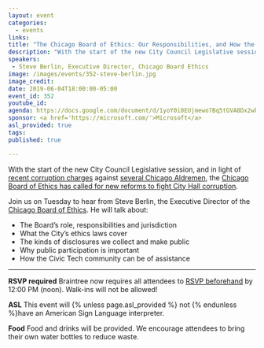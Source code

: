 ```yaml
---
layout: event
categories:
  - events
links: 
title: "The Chicago Board of Ethics: Our Responsibilities, and How the Public Can Help"
description: "With the start of the new City Council Legislative session, and in light of recent corruption charges against several Chicago Aldremen, the Chicago Board of Ethics has called for new reforms to fight City Hall corruption. Join us on Tuesday to hear from Steve Berlin, the Executive Director of the Chicago Board of Ethics. He will speak about the Board’s role, responsibilities and jurisdiction, the city's ethics laws, public participation, and how the Civic Tech community can help."
speakers:
 - Steve Berlin, Executive Director, Chicago Board Ethics
image: /images/events/352-steve-berlin.jpg
image_credit:
date: 2019-06-04T18:00:00-05:00
event_id: 352
youtube_id: 
agenda: https://docs.google.com/document/d/1yoY0i0EUjmewo7Bq5tGVA8Dx2wkC4BYRgjG8P6nFTq0/edit?usp=sharing
sponsor: <a href='https://microsoft.com/'>Microsoft</a>
asl_provided: true
tags: 
published: true

---
```


With the start of the new City Council Legislative session, and in light of [recent corruption charges](https://chicago.suntimes.com/2019/5/30/18646020/chicago-alderman-edward-burke-indictment) against [several Chicago Aldremen](https://www.chicagotribune.com/politics/ct-met-ed-burke-danny-solis-investigation-20190129-story.html), the [Chicago Board of Ethics has called for new reforms to fight City Hall corruption](https://www.chicagotribune.com/politics/ct-met-chicago-ethics-board-20190530-story.html).

Join us on Tuesday to hear from Steve Berlin, the Executive Director of the [Chicago Board of Ethics](https://www.chicago.gov/city/en/depts/ethics.html). He will talk about:

- The Board’s role, responsibilities and jurisdiction
- What the City’s ethics laws cover
- The kinds of disclosures we collect and make public
- Why public participation is important
- How the Civic Tech community can be of assistance

---

**RSVP required** Braintree now requires all attendees to [RSVP beforehand]({{site.rsvp_url}}) by 12:00 PM (noon). Walk-ins will not be allowed!

**ASL** This event will {% unless page.asl_provided %} not {% endunless %}have an American Sign Language interpreter.

**Food** Food and drinks will be provided. We encourage attendees to bring their own water bottles to reduce waste.

